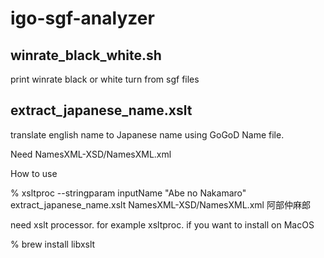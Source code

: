 # igo-sgf-analyzer

## winrate_black_white.sh

print winrate black or white turn from sgf files


## extract_japanese_name.xslt

translate english name to Japanese name using GoGoD Name file.

Need NamesXML-XSD/NamesXML.xml

How to use

 % xsltproc --stringparam inputName "Abe no Nakamaro" extract_japanese_name.xslt NamesXML-XSD/NamesXML.xml
阿部仲麻郎

need xslt processor. for example xsltproc.
if you want to install on MacOS

% brew install libxslt
